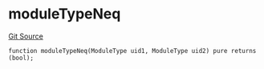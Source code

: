 # moduleTypeNeq
[Git Source](https://github.com/rhinestonewtf/registry/blob/350cdd9001705a91cd42a82c8ee3e0cd055714e5/src/DataTypes.sol)


```solidity
function moduleTypeNeq(ModuleType uid1, ModuleType uid2) pure returns (bool);
```

